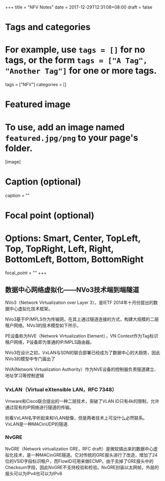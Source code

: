 +++
title = "NFV Notes"
date = 2017-12-29T12:31:08+08:00
draft = false

# Tags and categories
# For example, use `tags = []` for no tags, or the form `tags = ["A Tag", "Another Tag"]` for one or more tags.
tags = ["NFV"]
categories = []

# Featured image
# To use, add an image named `featured.jpg/png` to your page's folder. 
[image]
  # Caption (optional)
  caption = ""

  # Focal point (optional)
  # Options: Smart, Center, TopLeft, Top, TopRight, Left, Right, BottomLeft, Bottom, BottomRight
  focal_point = ""
+++


## 数据中心网络虚拟化——NVo3技术端到端隧道

NVo3（Network Virtualization over Layer 3），是IETF 2014年十月份提出的数据中心虚拟化技术框架。

NVo3基于IP/MPLS作为传输网，在其上通过隧道连接的方式，构建大规模的二层租户网络。NVo3的技术模型如下所示，

PE设备称为NVE（Network Virtualization Element），VN Context作为Tag标识租户网络，P设备即为普通的IP/MPLS路由器。

NVo3在设计之初，VxLAN与SDN的联合部署已经成为了数据中心的大趋势，因此NVo3的模型中专门画出了

NVA(Network Virtualization Authority）作为NVE设备的控制器负责隧道建立、地址学习等控制逻辑

### VxLAN（Virtual eXtensible LAN，RFC 7348）

Vmware和Cisco联合提出的一种二层技术，突破了VLAN ID只有4k的限制，允许通过现有的IP网络进行隧道的传输。

别看VxLAN名字听起来和VLAN挺像，但是两者技术上可没什么必然联系。VxLAN是一种MACinUDP的隧道.


### NvGRE

NvGRE（Network virtualization GRE，RFC draft）是微软搞出来的数据中心虚拟化技术，是一种MACinGRE隧道。它对传统的GRE报头进行了改造，增加了24位的VSID字段标识租户，而FlowID可用来做ECMP。由于去掉了GRE报头中的Checksum字段，因此NvGRE不支持校验和检验。NvGRE封装以太网帧，外层的报头可以为IPv4也可以为IPv6